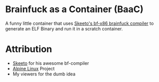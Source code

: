 # Brainfuck as a Container (BaaC)

A funny little container that uses [Skeeto's bf-x86 brainfuck compiler](https://github.com/skeeto/bf-x86) to generate an ELF Binary and run it in a scratch container.

# Attribution

- [Skeeto](https://github.com/skeeto) for his awesome bf-compiler
- [Alpine Linux](https://www.alpinelinux.org/) Project
- My viewers for the dumb idea